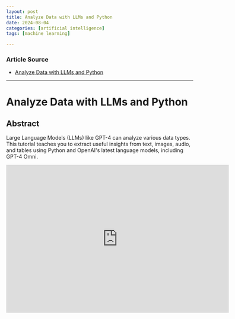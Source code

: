 ```yaml
---
layout: post
title: Analyze Data with LLMs and Python
date: 2024-08-04
categories: [artificial intelligence]
tags: [machine learning]

---
```


### Article Source


* [Analyze Data with LLMs and Python](https://www.youtube.com/watch?v=JoabwA2F_6U)

---



# Analyze Data with LLMs and Python

## Abstract

Large Language Models (LLMs) like GPT-4 can analyze various data types. This tutorial teaches you to extract useful insights from text, images, audio, and tables using Python and OpenAI's latest language models, including GPT-4 Omni.


<iframe width="600" height="400" src="https://www.youtube.com/embed/JoabwA2F_6U?si=ZkMO3dr5nOIXvnAA" title="YouTube video player" frameborder="0" allow="accelerometer; autoplay; clipboard-write; encrypted-media; gyroscope; picture-in-picture; web-share" referrerpolicy="strict-origin-when-cross-origin" allowfullscreen></iframe>
